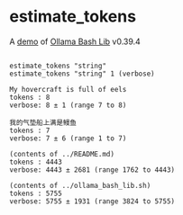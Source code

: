 # estimate_tokens

A [demo](../README.md#demos) of [Ollama Bash Lib](https://github.com/attogram/ollama-bash-lib) v0.39.4
```

estimate_tokens "string"
estimate_tokens "string" 1 (verbose)

My hovercraft is full of eels
tokens : 8
verbose: 8 ± 1 (range 7 to 8)

我的气垫船上满是鳗鱼
tokens : 7
verbose: 7 ± 6 (range 1 to 7)

(contents of ../README.md)
tokens : 4443
verbose: 4443 ± 2681 (range 1762 to 4443)

(contents of ../ollama_bash_lib.sh)
tokens : 5755
verbose: 5755 ± 1931 (range 3824 to 5755)
```
